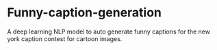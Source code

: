 # Funny-caption-generation
A deep learning NLP model to auto generate funny captions for the new york caption contest for cartoon images.
